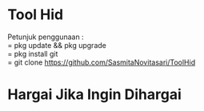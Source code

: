 # Tool Hid

Petunjuk penggunaan : </br>
= pkg update && pkg upgrade </br>
= pkg install git </br>
= git clone https://github.com/SasmitaNovitasari/ToolHid </br>

# Hargai Jika Ingin Dihargai

